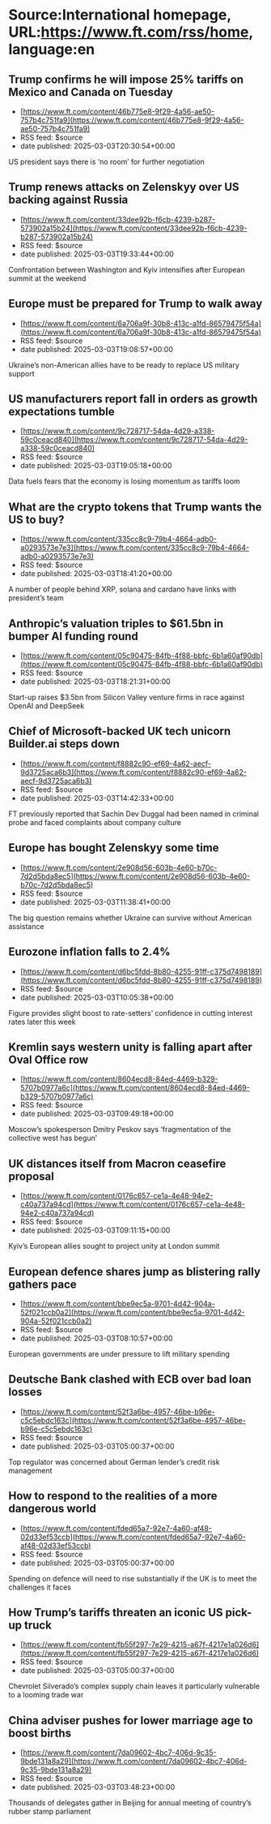 # Source:International homepage, URL:https://www.ft.com/rss/home, language:en

## Trump confirms he will impose 25% tariffs on Mexico and Canada on Tuesday
 - [https://www.ft.com/content/46b775e8-9f29-4a56-ae50-757b4c751fa9](https://www.ft.com/content/46b775e8-9f29-4a56-ae50-757b4c751fa9)
 - RSS feed: $source
 - date published: 2025-03-03T20:30:54+00:00

US president says there is ‘no room’ for further negotiation

## Trump renews attacks on Zelenskyy over US backing against Russia
 - [https://www.ft.com/content/33dee92b-f6cb-4239-b287-573902a15b24](https://www.ft.com/content/33dee92b-f6cb-4239-b287-573902a15b24)
 - RSS feed: $source
 - date published: 2025-03-03T19:33:44+00:00

Confrontation between Washington and Kyiv intensifies after European summit at the weekend

## Europe must be prepared for Trump to walk away
 - [https://www.ft.com/content/6a706a9f-30b8-413c-a1fd-86579475f54a](https://www.ft.com/content/6a706a9f-30b8-413c-a1fd-86579475f54a)
 - RSS feed: $source
 - date published: 2025-03-03T19:08:57+00:00

Ukraine’s non-American allies have to be ready to replace US military support

## US manufacturers report fall in orders as growth expectations tumble
 - [https://www.ft.com/content/9c728717-54da-4d29-a338-59c0ceacd840](https://www.ft.com/content/9c728717-54da-4d29-a338-59c0ceacd840)
 - RSS feed: $source
 - date published: 2025-03-03T19:05:18+00:00

Data fuels fears that the economy is losing momentum as tariffs loom

## What are the crypto tokens that Trump wants the US to buy?
 - [https://www.ft.com/content/335cc8c9-79b4-4664-adb0-a0293573e7e3](https://www.ft.com/content/335cc8c9-79b4-4664-adb0-a0293573e7e3)
 - RSS feed: $source
 - date published: 2025-03-03T18:41:20+00:00

A number of people behind XRP, solana and cardano have links with president’s team

## Anthropic’s valuation triples to $61.5bn in bumper AI funding round
 - [https://www.ft.com/content/05c90475-84fb-4f88-bbfc-6b1a60af90db](https://www.ft.com/content/05c90475-84fb-4f88-bbfc-6b1a60af90db)
 - RSS feed: $source
 - date published: 2025-03-03T18:21:31+00:00

Start-up raises $3.5bn from Silicon Valley venture firms in race against OpenAI and DeepSeek

## Chief of Microsoft-backed UK tech unicorn Builder.ai steps down
 - [https://www.ft.com/content/f8882c90-ef69-4a62-aecf-9d3725aca6b3](https://www.ft.com/content/f8882c90-ef69-4a62-aecf-9d3725aca6b3)
 - RSS feed: $source
 - date published: 2025-03-03T14:42:33+00:00

FT previously reported that Sachin Dev Duggal had been named in criminal probe and faced complaints about company culture

## Europe has bought Zelenskyy some time
 - [https://www.ft.com/content/2e908d56-603b-4e60-b70c-7d2d5bda8ec5](https://www.ft.com/content/2e908d56-603b-4e60-b70c-7d2d5bda8ec5)
 - RSS feed: $source
 - date published: 2025-03-03T11:38:41+00:00

The big question remains whether Ukraine can survive without American assistance

## Eurozone inflation falls to 2.4%
 - [https://www.ft.com/content/d6bc5fdd-8b80-4255-91ff-c375d7498189](https://www.ft.com/content/d6bc5fdd-8b80-4255-91ff-c375d7498189)
 - RSS feed: $source
 - date published: 2025-03-03T10:05:38+00:00

Figure provides slight boost to rate-setters’ confidence in cutting interest rates later this week

## Kremlin says western unity is falling apart after Oval Office row
 - [https://www.ft.com/content/8604ecd8-84ed-4469-b329-5707b0977a6c](https://www.ft.com/content/8604ecd8-84ed-4469-b329-5707b0977a6c)
 - RSS feed: $source
 - date published: 2025-03-03T09:49:18+00:00

Moscow’s spokesperson Dmitry Peskov says ‘fragmentation of the collective west has begun’

## UK distances itself from Macron ceasefire proposal
 - [https://www.ft.com/content/0176c657-ce1a-4e48-94e2-c40a737a94cd](https://www.ft.com/content/0176c657-ce1a-4e48-94e2-c40a737a94cd)
 - RSS feed: $source
 - date published: 2025-03-03T09:11:15+00:00

Kyiv’s European allies sought to project unity at London summit

## European defence shares jump as blistering rally gathers pace
 - [https://www.ft.com/content/bbe9ec5a-9701-4d42-904a-52f021ccb0a2](https://www.ft.com/content/bbe9ec5a-9701-4d42-904a-52f021ccb0a2)
 - RSS feed: $source
 - date published: 2025-03-03T08:10:57+00:00

European governments are under pressure to lift military spending

## Deutsche Bank clashed with ECB over bad loan losses
 - [https://www.ft.com/content/52f3a6be-4957-46be-b96e-c5c5ebdc163c](https://www.ft.com/content/52f3a6be-4957-46be-b96e-c5c5ebdc163c)
 - RSS feed: $source
 - date published: 2025-03-03T05:00:37+00:00

Top regulator was concerned about German lender’s credit risk management

## How to respond to the realities of a more dangerous world
 - [https://www.ft.com/content/fded65a7-92e7-4a60-af48-02d33ef53ccb](https://www.ft.com/content/fded65a7-92e7-4a60-af48-02d33ef53ccb)
 - RSS feed: $source
 - date published: 2025-03-03T05:00:37+00:00

Spending on defence will need to rise substantially if the UK is to meet the challenges it faces

## How Trump’s tariffs threaten an iconic US pick-up truck
 - [https://www.ft.com/content/fb55f297-7e29-4215-a67f-4217e1a026d6](https://www.ft.com/content/fb55f297-7e29-4215-a67f-4217e1a026d6)
 - RSS feed: $source
 - date published: 2025-03-03T05:00:37+00:00

Chevrolet Silverado’s complex supply chain leaves it particularly vulnerable to a looming trade war

## China adviser pushes for lower marriage age to boost births
 - [https://www.ft.com/content/7da09602-4bc7-406d-9c35-9bde131a8a29](https://www.ft.com/content/7da09602-4bc7-406d-9c35-9bde131a8a29)
 - RSS feed: $source
 - date published: 2025-03-03T03:48:23+00:00

Thousands of delegates gather in Beijing for annual meeting of country’s rubber stamp parliament

